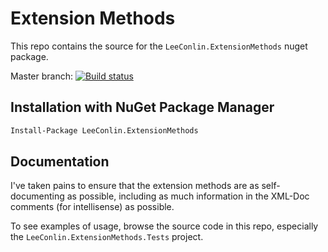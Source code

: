 # Extension Methods

This repo contains the source for the `LeeConlin.ExtensionMethods` nuget package.

Master branch: [![Build status](https://ci.appveyor.com/api/projects/status/v6hm7m45f9nyl9ib/branch/master?svg=true)](https://ci.appveyor.com/project/hades200082/leeconlin-extensionmethods/branch/master)

## Installation with NuGet Package Manager

```bash
Install-Package LeeConlin.ExtensionMethods
```

## Documentation

I've taken pains to ensure that the extension methods are as self-documenting as possible, including as much information in the XML-Doc comments (for intellisense) as possible.

To see examples of usage, browse the source code in this repo, especially the `LeeConlin.ExtensionMethods.Tests` project. 